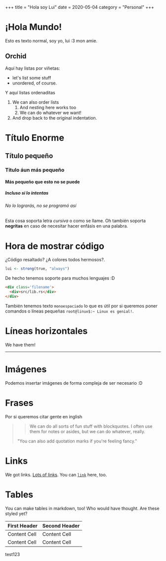 +++
title = "Hola soy Lui"
date = 2020-05-04
category = "Personal"
+++

# ¡Hola Mundo!

Esto es texto normal, soy yo, lui :3 mon amie.

## Orchid

Aquí hay listas por viñetas:

- let's list some stuff
- unordered, of course.

Y aquí listas ordenaditas

1. We can also order lists
	1. And nesting here works too
	2. We can do whatever we want!
2. And drop back to the original indentation.

# Título Enorme

## Título pequeño

### Título áun más pequeño

#### Más pequeño que esto no se puede

##### Incluso si lo intentas

###### No lo lograrás, no se programó así

Esta cosa soporta letra *cursiva* o como se llame.  Oh también soporta **negritas** en caso de necesitar hacer enfásis en una palabra.

# Hora de mostrar código

¿Código resaltado? ¿A colores todos hermosos?.

```r
lui <- strong(true, "always")
```

De hecho tenemos soporte para muchos lenguajes :D

```html
<div class='filename'>
  <div>src/lib.rs</div>
</div>
```

También tenemos texto `monoespaciado` lo que es útil por si queremos poner comandos o líneas pequeñas `root@linux$:~ Linux es genial!`.

# Líneas horizontales

We have them!

---

# Imágenes

Podemos insertar imágenes de forma compleja de ser necesario :D


# Frases

Por si queremos citar gente en inglish

>> We can do all sorts of fun stuff with blockquotes.
>> I often use them for notes or asides, but we can do whatever, really.
>
> "You can also add quotation marks if you're feeling fancy."

# Links

We got links.  [Lots of links](localhost).
You can [`link`](localhost) here, too.

# Tables
You can make tables in markdown, too!  Who would have thought.  Are these styled yet?

First Header  | Second Header
------------- | -------------
Content Cell  | Content Cell
Content Cell  | Content Cell

test123

